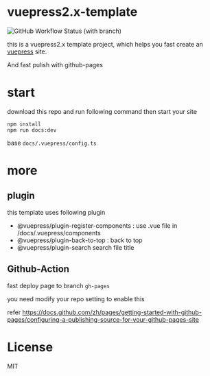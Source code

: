 # vuepress2.x-template
![GitHub Workflow Status (with branch)](https://img.shields.io/github/actions/workflow/status/aaadddfgh/vuepress2.x-template/deploy.yml?branch=master&label=Action)

this is a vuepress2.x template project, which helps you fast create an [vuepress](https://github.com/vuepress) site. 

And fast pulish with github-pages

# start
download this repo and run following command then start your site

```
npm install
npm run docs:dev
```
base `docs/.vuepress/config.ts`

# more
## plugin
this template uses following plugin
+ @vuepress/plugin-register-components : use .vue file in /docs/.vuepress/components
+ @vuepress/plugin-back-to-top : back to top
+ @vuepress/plugin-search search file title
## Github-Action
fast deploy page to branch `gh-pages`

you need modify your repo setting to enable this 

refer https://docs.github.com/zh/pages/getting-started-with-github-pages/configuring-a-publishing-source-for-your-github-pages-site

# License
MIT